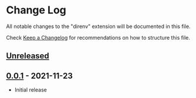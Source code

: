 # Change Log

All notable changes to the "direnv" extension will be documented in this file.

Check [Keep a Changelog](http://keepachangelog.com/) for recommendations on how to structure this file.

## [Unreleased]

## [0.0.1] - 2021-11-23
- Initial release

[Unreleased]: https://codeberg.org/mkhl/vscode-direnv
[0.0.1]: https://codeberg.org/mkhl/vscode-direnv/releases/tag/v0.0.1
